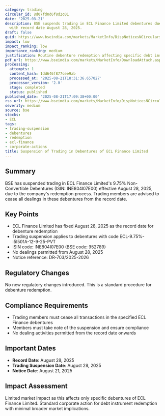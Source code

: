 ```yaml
---
category: trading
circular_id: 8d07fd0d6f8d2c01
date: '2025-08-21'
description: BSE suspends trading in ECL Finance Limited debentures due to redemption
  with record date August 28, 2025.
draft: false
guid: https://www.bseindia.com/markets/MarketInfo/DispNoticesNCirculars.aspx?Noticeid={CA9E0564-3150-4170-BCF5-F7B0E89F41A8}&noticeno=20250821-66&dt=08/21/2025&icount=66&totcount=73&flag=0
impact: low
impact_ranking: low
importance_ranking: medium
justification: Routine debenture redemption affecting specific debt instrument only
pdf_url: https://www.bseindia.com/markets/MarketInfo/DownloadAttach.aspx?id=20250821-66&attachedId=
processing:
  attempts: 1
  content_hash: 1dd646f877cee9ab
  processed_at: '2025-08-21T18:31:36.657027'
  processor_version: '2.0'
  stage: completed
  status: published
published_date: '2025-08-21T17:09:38+00:00'
rss_url: https://www.bseindia.com/markets/MarketInfo/DispNoticesNCirculars.aspx?Noticeid={CA9E0564-3150-4170-BCF5-F7B0E89F41A8}&noticeno=20250821-66&dt=08/21/2025&icount=66&totcount=73&flag=0
severity: medium
source: bse
stocks:
- ECL
tags:
- trading-suspension
- debentures
- redemption
- ecl-finance
- corporate-actions
title: Suspension of Trading in Debentures of ECL Finance Limited
---
```


## Summary

BSE has suspended trading in ECL Finance Limited's 9.75% Non-Convertible Debentures (ISIN: INE804I07E00) effective August 28, 2025, due to the company's redemption process. Trading members are advised to cease all dealings in these debentures from the record date.

## Key Points

- ECL Finance Limited has fixed August 28, 2025 as the record date for debenture redemption
- Trading suspension applies to debentures with code ECL-9.75%-I5I501A-12-9-25-PVT
- ISIN code: INE804I07E00 (BSE code: 952789)
- No dealings permitted from August 28, 2025
- Notice reference: DR-703/2025-2026

## Regulatory Changes

No new regulatory changes introduced. This is a standard procedure for debenture redemption.

## Compliance Requirements

- Trading members must cease all transactions in the specified ECL Finance debentures
- Members must take note of the suspension and ensure compliance
- No dealing activities permitted from the record date onwards

## Important Dates

- **Record Date**: August 28, 2025
- **Trading Suspension Date**: August 28, 2025
- **Notice Date**: August 21, 2025

## Impact Assessment

Limited market impact as this affects only specific debentures of ECL Finance Limited. Standard corporate action for debt instrument redemption with minimal broader market implications.